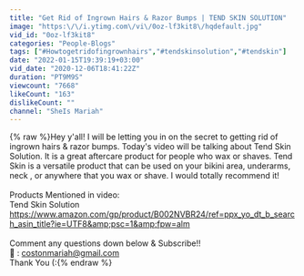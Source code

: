 ```yaml
---
title: "Get Rid of Ingrown Hairs & Razor Bumps | TEND SKIN SOLUTION"
image: "https:\/\/i.ytimg.com\/vi\/0oz-lf3kit8\/hqdefault.jpg"
vid_id: "0oz-lf3kit8"
categories: "People-Blogs"
tags: ["#Howtogetridofingrownhairs","#tendskinsolution","#tendskin"]
date: "2022-01-15T19:39:19+03:00"
vid_date: "2020-12-06T18:41:22Z"
duration: "PT9M9S"
viewcount: "7668"
likeCount: "163"
dislikeCount: ""
channel: "SheIs Mariah"
---
```

{% raw %}Hey y'all! I will be letting you in on the secret to getting rid of ingrown hairs &amp; razor bumps. Today's video will be talking about Tend Skin Solution. It is a great aftercare product for people who wax or shaves. Tend Skin is a versatile product that can be used on your bikini area, underarms, neck , or anywhere that you wax or shave. I would totally recommend it!<br /><br />Products Mentioned in video:<br />Tend Skin Solution<br /><a rel="nofollow" target="blank" href="https://www.amazon.com/gp/product/B002NVBR24/ref=ppx_yo_dt_b_search_asin_title?ie=UTF8&amp;psc=1&amp;fpw=alm">https://www.amazon.com/gp/product/B002NVBR24/ref=ppx_yo_dt_b_search_asin_title?ie=UTF8&amp;psc=1&amp;fpw=alm</a><br /><br />Comment any questions down below &amp; Subscribe!!<br />💌 : costonmariah@gmail.com<br />Thank You (:{% endraw %}
